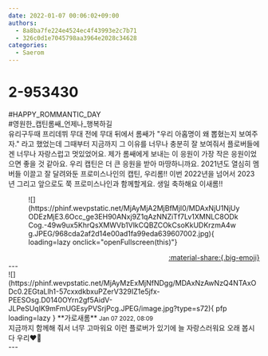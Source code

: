 ```yaml
---
date: 2022-01-07 00:06:02+09:00
authors:
  - 8a8ba7fe224e4524ec4f43993e2c7b71
  - 326c0d1e7045798aa3964e2028c34628
categories:
  - Saerom
---
```


# 2-953430

<div class="post-container" markdown="1">
<div class="content-container md-sidebar__scrollwrap" markdown="1">

\#HAPPY_ROMMANTIC_DAY<br>\#영원한_캡틴롬쌔_언제나_행복하길<br>유리구두때 프리데뷔 무대 전에 무대 뒤에서 롬쌔가 "우리 아홉명이 왜 뽑혔는지 보여주자." 라고 했었는데 그때부터 지금까지 그 이유를 너무나 충분히 잘 보여줘서 플로버들에겐 너무나 자랑스럽고 멋있었어요. 제가 롬쌔에게 보내는 이 응원이 가장 작은 응원이었으면 좋을 것 같아요. 우리 캡틴은 더 큰 응원을 받아 마땅하니까요. 2021년도 열심히 멤버들 이끌고 잘 달려와둔 프로미스나인의 캡틴, 우리롬!! 이번 2022년을 넘어서 2023년 그리고 앞으로도 쭉 프로미스나인과 함께할게요. 생일 축하해요 이새롬!!
<figure markdown="1">
![](https://phinf.wevpstatic.net/MjAyMjA2MjBfMjI0/MDAxNjU1NjUyODEzMjE3.6Occ_ge3EH90ANxj9Z1qAzNNZiTf7Lv1XMNLC8ODkCog.-49w9ux5KhrQsXMWVb1VlkCQBZCOkCsoKkUDKrzmA4wg.JPEG/968cda2af2d14e00ad1fa99eda639607002.jpg){ loading=lazy onclick="openFullscreen(this)"}
</figure>


</div>
</div>

<div style="text-align: right;" markdown="1">
<a href="https://weverse.io/fromis9/fanpost/2-953430" style="text-align: right;">:material-share:{.big-emoji}</a>
</div>
---

<div class="comments-container md-sidebar__scrollwrap" markdown="1">
<div class="comment" markdown="1">
<div class='id-container' markdown="1">
![](https://phinf.wevpstatic.net/MjAyMzExMjNfNDgg/MDAxNzAwNzQ4NTAxODc0.2EGtaLlh1-57cxxdkbxuPZerV329IZ1e5jfx-PEESOsg.D0140OYrn2gf5AidV-JLPeSUqIK9mFmUGEsyPVSrjPcg.JPEG/image.jpg?type=s72){ pfp loading=lazy }
**<span class="artist">가로새롬</span>** <small>Jan 07 2022, 08:09</small><br>
</div>
<div class='comment-body' markdown="1">
지금까지 함께해 줘서 너무 고마워요 이런 플로버가 있기에 늘 자랑스러워요 오래 봅시다 우리❤️‍🔥
</div>
</div>
</div>
---
